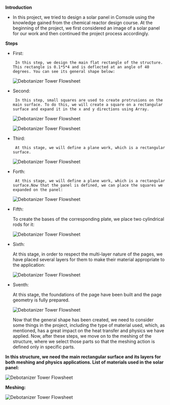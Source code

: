 **Introduction**
- In this project, we tried to design a solar panel in Comsole using the knowledge gained from the chemical reactor design course. At the beginning of the project, we first considered an image of a solar panel for our work   and then continued the project process accordingly.

**Steps**

  - First:
   
         In this step, we design the main flat rectangle of the structure. This rectangle is 0.1*5*4 and is deflected at an angle of 40 degrees. You can see its general shape below:

       ![Debotanizer Tower Flowsheet](Solar2.PNG)


  - Second:
   
         In this step, small squares are used to create protrusions on the main surface. To do this, we will create a square on a rectangular surface and expand it in the x and y directions using Array.

       ![Debotanizer Tower Flowsheet](Solar3.PNG)


       ![Debotanizer Tower Flowsheet](Solar4.PNG)



  - Third:
   
         At this stage, we will define a plane work, which is a rectangular surface.

       ![Debotanizer Tower Flowsheet](Solar5.PNG)



  - Forth:
   
         At this stage, we will define a plane work, which is a rectangular surface.Now that the panel is defined, we can place the squares we expanded on the panel:
    
       ![Debotanizer Tower Flowsheet](Solar6.PNG)



   - Fifth:

        To create the bases of the corresponding plate, we place two cylindrical rods for it:

       ![Debotanizer Tower Flowsheet](Solar7.PNG)



   - Sixth:

        At this stage, in order to respect the multi-layer nature of the pages, we have placed several layers for them to make their material appropriate to the application:


        ![Debotanizer Tower Flowsheet](Solar8.PNG)



   - Sventh:

        At this stage, the foundations of the page have been built and the page geometry is fully prepared.


        ![Debotanizer Tower Flowsheet](Solar9.PNG)



        Now that the general shape has been created, we need to consider some things in the project, including the type of material used, which, as mentioned, has a great impact on the heat transfer and physics we have applied. Now, after these steps, we move on to the meshing of the structure, where we select those parts so that the meshing action is defined only in specific parts.


**In this structure, we need the main rectangular surface and its layers for both meshing and physics applications. List of materials used in the solar panel:**



![Debotanizer Tower Flowsheet](Solar14.PNG)


**Meshing:**

![Debotanizer Tower Flowsheet](Solar10.PNG)
